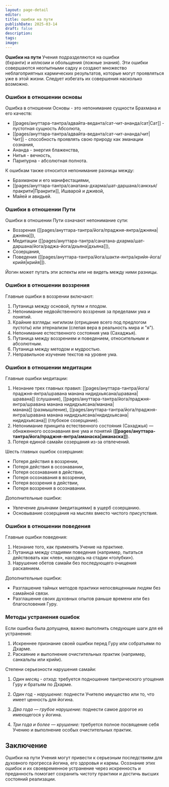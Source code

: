 ```yaml
---
layout: page-detail
editor: 
title: ошибки на пути
publishDate: 2025-03-14
draft: false
description: 
tags: 
image:
---
```

**Ошибки на пути** Учения подразделяются на ошибки (бхранти) и иллюзии и обольщения (ложные знания). Эти ошибки совершаются неопытными садху и создают множество неблагоприятных кармических результатов, которые могут проявляться уже в этой жизни. Следует избегать их совершения насколько возможно.

### Ошибки в отношении основы

Ошибка в отношении Основы - это непонимание сущности Брахмана и его качеств:
- [[pages/ануттара-тантра/адвайта-веданта/сат-чит-ананда/сат|Сат]] - пустотная сущность Абсолюта,
- [[pages/ануттара-тантра/адвайта-веданта/сат-чит-ананда/чит|Чит]] - способность проявлять свою природу как эманации сознания,
- Ананда - энергия блаженства,
- Нитья - вечность,
- Парипурна - абсолютная полнота.

К ошибкам также относится непонимание разницы между:
- Брахманом и его манифестациями,
- [[pages/ануттара-тантра/санатана-дхарма/шат-даршана/санкхья/пракрити|Пракрити]], Ишварой и дживой,
- Майей и авидьей.

### Ошибки в отношении Пути

Ошибки в отношении Пути означают непонимание сути:

- Воззрения ([[pages/ануттара-тантра/йога/праджня-янтра/джняна|джняна]]),
- Медитации ([[pages/ануттара-тантра/санатана-дхарма/шат-даршана/йога/раджа-йога/дхьяна|дхьяна]]),
- Созерцания,
- Поведения ([[pages/ануттара-тантра/йога/шакти-янтра/крийя-йога/крийя|крийя]]).

Йогин может путать эти аспекты или не видеть между ними разницы.

### Ошибки в отношении воззрения

Главные ошибки в воззрении включают:

1. Путаница между основой, путем и плодом.
2. Непонимание недвойственного воззрения за пределами ума и понятий.
3. Крайние взгляды: нигилизм (отрицание всего под предлогом пустоты) или этернализм (слепая вера в реальность мира и "я").
4. Непонимание естественного состояния ума (Сахаджья).
5. Путаница между воззрением и поведением, относительным и абсолютным.
6. Путаница между методом и мудростью.
7. Неправильное изучение текстов на уровне ума.

### Ошибки в отношении медитации

Главные ошибки медитации:

1. Незнание трех главных правил: [[pages/ануттара-тантра/йога/праджня-янтра/шравана манана нидидхьясана/шравана|шравана]] (слушание), [[pages/ануттара-тантра/йога/праджня-янтра/шравана манана нидидхьясана/манана|манана]] (размышление), [[pages/ануттара-тантра/йога/праджня-янтра/шравана манана нидидхьясана/нидидхьясана|нидидхьясана]] (глубокое созерцание).
2. Непонимание принципа естественного состояния (Сахаджья) — обнаженного осознавания вне ума и понятий (**[[pages/ануттара-тантра/йога/праджня-янтра/аманаска|аманаска]]**).
3. Потеря единой самайи созерцания из-за отвлечений.

Шесть главных ошибок созерцания:

- Потеря действия в воззрении,
- Потеря действия в осознавании,
- Потеря осознавания в действии,
- Потеря осознавания в воззрении,
- Потеря воззрения в действии,
- Потеря воззрения в осознавании.

Дополнительные ошибки:

- Увлечение дхьянами (медитациями) в ущерб созерцанию.
- Основывание созерцания на мыслях вместо чистого присутствия.

### Ошибки в отношении поведения

Главные ошибки поведения:

1. Незнание того, как применять Учение на практике.
2. Путаница между стадиями поведения (например, пытаться действовать как «лев», находясь на стадии «голубки»).
3. Нарушение обетов самайи без последующего очищения раскаянием.

Дополнительные ошибки:

- Разглашение тайных методов практики непосвященным людям без самайной связи.
- Разглашение своих духовных опытов раньше времени или без благословения Гуру.

### Методы устранения ошибок

Если ошибка была допущена, важно выполнить следующие шаги для её устранения:

1. Искреннее признание своей ошибки перед Гуру или собратьями по Дхарме.
2. Раскаяние и выполнение очистительных практик (например, санкальпы или крийи).

Степени серьезности нарушения самайи:

1. *Один месяц - отход*: требуется подношение тантрического угощения Гуру и братьям по Дхарме.
2. *Один год - нарушение*: поднести Учителю имущество или то, что имеет ценность для йогина.

3. *Два года — грубое нарушение:* поднести самое дорогое из имеющегося у йогина.

4. *Три года и более — крушение:* требуется полное посвящение себя Учению и выполнение особых очистительных практик.

## Заключение

Ошибки на пути Учения могут привести к серьезным последствиям для духовного прогресса йогина, его здоровья и кармы. Осознание этих ошибок и их своевременное устранение через искренность и преданность помогает сохранить чистоту практики и достичь высших состояний реализации.